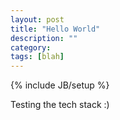 ```yaml
---
layout: post
title: "Hello World"
description: ""
category: 
tags: [blah]
---
```

{% include JB/setup %}

Testing the tech stack :)
